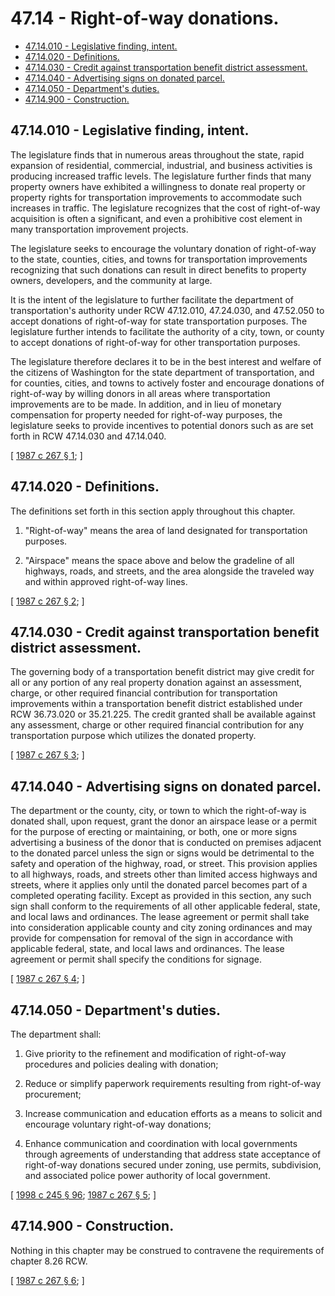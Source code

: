 # 47.14 - Right-of-way donations.
* [47.14.010 - Legislative finding, intent.](#4714010---legislative-finding-intent)
* [47.14.020 - Definitions.](#4714020---definitions)
* [47.14.030 - Credit against transportation benefit district assessment.](#4714030---credit-against-transportation-benefit-district-assessment)
* [47.14.040 - Advertising signs on donated parcel.](#4714040---advertising-signs-on-donated-parcel)
* [47.14.050 - Department's duties.](#4714050---departments-duties)
* [47.14.900 - Construction.](#4714900---construction)
## 47.14.010 - Legislative finding, intent.
The legislature finds that in numerous areas throughout the state, rapid expansion of residential, commercial, industrial, and business activities is producing increased traffic levels. The legislature further finds that many property owners have exhibited a willingness to donate real property or property rights for transportation improvements to accommodate such increases in traffic. The legislature recognizes that the cost of right-of-way acquisition is often a significant, and even a prohibitive cost element in many transportation improvement projects.

The legislature seeks to encourage the voluntary donation of right-of-way to the state, counties, cities, and towns for transportation improvements recognizing that such donations can result in direct benefits to property owners, developers, and the community at large.

It is the intent of the legislature to further facilitate the department of transportation's authority under RCW 47.12.010, 47.24.030, and 47.52.050 to accept donations of right-of-way for state transportation purposes. The legislature further intends to facilitate the authority of a city, town, or county to accept donations of right-of-way for other transportation purposes.

The legislature therefore declares it to be in the best interest and welfare of the citizens of Washington for the state department of transportation, and for counties, cities, and towns to actively foster and encourage donations of right-of-way by willing donors in all areas where transportation improvements are to be made. In addition, and in lieu of monetary compensation for property needed for right-of-way purposes, the legislature seeks to provide incentives to potential donors such as are set forth in RCW 47.14.030 and 47.14.040.

\[ [1987 c 267 § 1](http://leg.wa.gov/CodeReviser/documents/sessionlaw/1987c267.pdf?cite=1987%20c%20267%20§%201); \]

## 47.14.020 - Definitions.
The definitions set forth in this section apply throughout this chapter.

1. "Right-of-way" means the area of land designated for transportation purposes.

2. "Airspace" means the space above and below the gradeline of all highways, roads, and streets, and the area alongside the traveled way and within approved right-of-way lines.

\[ [1987 c 267 § 2](http://leg.wa.gov/CodeReviser/documents/sessionlaw/1987c267.pdf?cite=1987%20c%20267%20§%202); \]

## 47.14.030 - Credit against transportation benefit district assessment.
The governing body of a transportation benefit district may give credit for all or any portion of any real property donation against an assessment, charge, or other required financial contribution for transportation improvements within a transportation benefit district established under RCW 36.73.020 or 35.21.225. The credit granted shall be available against any assessment, charge or other required financial contribution for any transportation purpose which utilizes the donated property.

\[ [1987 c 267 § 3](http://leg.wa.gov/CodeReviser/documents/sessionlaw/1987c267.pdf?cite=1987%20c%20267%20§%203); \]

## 47.14.040 - Advertising signs on donated parcel.
The department or the county, city, or town to which the right-of-way is donated shall, upon request, grant the donor an airspace lease or a permit for the purpose of erecting or maintaining, or both, one or more signs advertising a business of the donor that is conducted on premises adjacent to the donated parcel unless the sign or signs would be detrimental to the safety and operation of the highway, road, or street. This provision applies to all highways, roads, and streets other than limited access highways and streets, where it applies only until the donated parcel becomes part of a completed operating facility. Except as provided in this section, any such sign shall conform to the requirements of all other applicable federal, state, and local laws and ordinances. The lease agreement or permit shall take into consideration applicable county and city zoning ordinances and may provide for compensation for removal of the sign in accordance with applicable federal, state, and local laws and ordinances. The lease agreement or permit shall specify the conditions for signage.

\[ [1987 c 267 § 4](http://leg.wa.gov/CodeReviser/documents/sessionlaw/1987c267.pdf?cite=1987%20c%20267%20§%204); \]

## 47.14.050 - Department's duties.
The department shall:

1. Give priority to the refinement and modification of right-of-way procedures and policies dealing with donation;

2. Reduce or simplify paperwork requirements resulting from right-of-way procurement;

3. Increase communication and education efforts as a means to solicit and encourage voluntary right-of-way donations;

4. Enhance communication and coordination with local governments through agreements of understanding that address state acceptance of right-of-way donations secured under zoning, use permits, subdivision, and associated police power authority of local government.

\[ [1998 c 245 § 96](http://lawfilesext.leg.wa.gov/biennium/1997-98/Pdf/Bills/Session%20Laws/Senate/6219.SL.pdf?cite=1998%20c%20245%20§%2096); [1987 c 267 § 5](http://leg.wa.gov/CodeReviser/documents/sessionlaw/1987c267.pdf?cite=1987%20c%20267%20§%205); \]

## 47.14.900 - Construction.
Nothing in this chapter may be construed to contravene the requirements of chapter 8.26 RCW.

\[ [1987 c 267 § 6](http://leg.wa.gov/CodeReviser/documents/sessionlaw/1987c267.pdf?cite=1987%20c%20267%20§%206); \]

